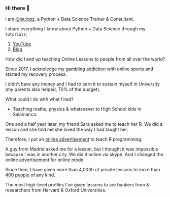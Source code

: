 ### Hi there 👋

I am [@jsulopz](https://twitter.com/jsulopz), a Python + Data Science Trainer & Consultant.

I share everything I know about Python + Data Science through my `tutorials`:

1. [YouTube](https://youtube.com/c/pythonresolver/)
2. [Blog](https://blog.pythonassembly.com/)

How did I end up teaching Online Lessons to people from all over the world?

Since 2017, I acknoledge [my gambling addiction](https://medium.com/@jesusloplar/buenas-tardes-me-llamo-jes%C3%BAs-l%C3%B3pez-enfermo-lud%C3%B3pata-en-rehabilitaci%C3%B3n-7566c17ee56) with online sports and started my recovery process.

I didn't have any money and I had to earn it to sustain myself in University (my parents also helped, 70% of the budget).

What could I do with what I had?

- Teaching maths, physics & whatsoever to High School kids in Salamanca.

One and a half year later, my friend Sara asked me to teach her R. We did a lesson and she told me she loved the way I had taught her.

Therefore, I put an [online advertisement](https://www.tusclasesparticulares.com/profesores/jesus-lopez1407633/opiniones) to teach R programming.

A guy from Madrid asked me for a lesson, but I thought it was impossible because I was in another city. We did it online via skype. And I changed the online advertisement for online mode.

Since then, I have given more than 4,000h of private lessons to more than [400 people](https://github.com/jsulopz/01-resolving-python-data-science/network/members) of any kind.

The most high-level profiles I've given lessons to are bankers from & researchers from Harvard & Oxford Universities.

<!--
**jsulopz/jsulopz** is a ✨ _special_ ✨ repository because its `README.md` (this file) appears on your GitHub profile.

Here are some ideas to get you started:

- 🔭 I’m currently working on ...
- 🌱 I’m currently learning ...
- 👯 I’m looking to collaborate on ...
- 🤔 I’m looking for help with ...
- 💬 Ask me about ...
- 📫 How to reach me: ...
- 😄 Pronouns: ...
- ⚡ Fun fact: ...
-->
